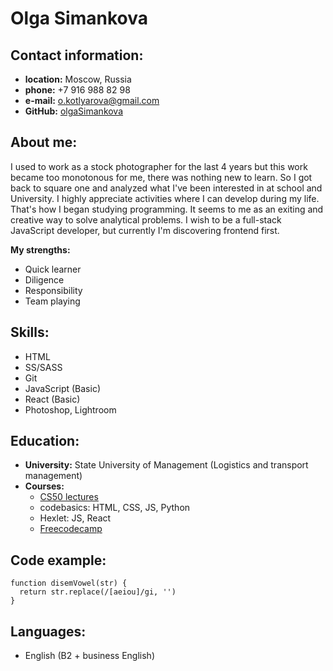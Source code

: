 # Olga Simankova

## Contact information:

- **location:** Moscow, Russia
- **phone:** +7 916 988 82 98
- **e-mail:** o.kotlyarova@gmail.com
- **GitHub:** [olgaSimankova](https://github.com/olgaSimankova)

## About me:

I used to work as a stock photographer for the last 4 years but this work became too monotonous for me, there was nothing new to learn. So I got back to square one and analyzed what I've been interested in at school and University. I highly appreciate activities where I can develop during my life. That's how I began studying programming. It seems to me as an exiting and creative way to solve analytical problems.
I wish to be a full-stack JavaScript developer, but currently I'm discovering frontend first.

**My strengths:**

- Quick learner
- Diligence
- Responsibility
- Team playing

## Skills:

- HTML
- SS/SASS
- Git
- JavaScript (Basic)
- React (Basic)
- Photoshop, Lightroom

## Education:

- **University:** State University of Management (Logistics and transport management)
- **Courses:**
  - [CS50 lectures](https://www.youtube.com/playlist?list=PLawfWYMUziZqyUL5QDLVbe3j5BKWj42E5)
  - codebasics: HTML, CSS, JS, Python
  - Hexlet: JS, React
  - [Freecodecamp](https://www.freecodecamp.org/learn/javascript-algorithms-and-data-structures/)

## Code example:

```
function disemVowel(str) {
  return str.replace(/[aeiou]/gi, '')
}
```

## Languages:

- English (B2 + business English)
